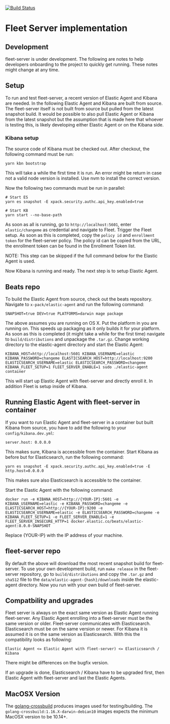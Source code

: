 [![Build Status](https://fleet-ci.elastic.co/job/fleet-server/job/fleet-server-mbp/job/main/badge/icon)](https://fleet-ci.elastic.co/job/Ingest-manager/job/fleet-server/job/main/)

# Fleet Server implementation

## Development

fleet-server is under development. The following are notes to help developers onboarding to the project to quickly get running. These notes might change at any time.

## Setup

To run and test fleet-server, a recent version of Elastic Agent and Kibana are needed. In the following Elastic Agent and Kibana are built from source. The fleet-server itself is not built from source but pulled from the latest snapshot build. It would be possible to also pull Elastic Agent or Kibana from the latest snapshot but the assumption that is made here that whoever is testing this, is likely developing either Elastic Agent or on the Kibana side.


### Kibana setup

The source code of Kibana must be checked out. After checkout, the following command must be run:

```
yarn kbn bootstrap
```

This will take a while the first time it is run. An error might be return in case not a valid node version is installed. Use nvm to install the correct version.

Now the following two commands must be run in parallel:

```
# Start ES
yarn es snapshot -E xpack.security.authc.api_key.enabled=true

# Start KB
yarn start --no-base-path
```

As soon as all is running, go to `http://localhost:5601`, enter `elastic/changeme` as credential and navigate to Fleet. Trigger the Fleet setup. As soon as this is completed, copy the `policy id` and `enrollment token` for the fleet-server policy. The policy id can be copied from the URL, the enrollment token can be found in the Enrollment Token list.

NOTE: This step can be skipped if the full command below for the Elastic Agent is used.

Now Kibana is running and ready. The next step is to setup Elastic Agent.

## Beats repo

To build the Elastic Agent from source, check out the beats repository. Navigate to `x-pack/elastic-agent` and run the following command:

```
SNAPSHOT=true DEV=true PLATFORMS=darwin mage package
```

The above assumes you are running on OS X. Put the platform in you are running on. This speeds up packaging as it only builds it for your platform. As soon as this is completed (it might take a while for the first time) navigate to `build/distributions` and unpackage the `.tar.gz`. Change working directory to the elastic-agent directory and start the Elastic Agent:

```
KIBANA_HOST=http://localhost:5601 KIBANA_USERNAME=elastic KIBANA_PASSWORD=changeme ELASTICSEARCH_HOST=http://localhost:9200 ELASTICSEARCH_USERNAME=elastic ELASTICSEARCH_PASSWORD=changeme KIBANA_FLEET_SETUP=1 FLEET_SERVER_ENABLE=1 sudo ./elastic-agent container
```

This will start up Elastic Agent with fleet-server and directly enroll it. In addition Fleet is setup inside of Kibana.

## Running Elastic Agent with fleet-server in container

If you want to run Elastic Agent and fleet-server in a container but built Kibana from source, you have to add the following to your `config/kibana.dev.yml`:

```
server.host: 0.0.0.0
```

This makes sure, Kibana is accessible from the container. Start Kibana as before but for Elasticsearch, run the following command:

```
yarn es snapshot -E xpack.security.authc.api_key.enabled=true -E http.host=0.0.0.0
```

This makes sure also Elasticsearch is accessible to the container.

Start the Elastic Agent with the following command:

```
docker run -e KIBANA_HOST=http://{YOUR-IP}:5601 -e KIBANA_USERNAME=elastic -e KIBANA_PASSWORD=changeme -e ELASTICSEARCH_HOST=http://{YOUR-IP}:9200 -e ELASTICSEARCH_USERNAME=elastic -e ELASTICSEARCH_PASSWORD=changeme -e KIBANA_FLEET_SETUP=1 -e FLEET_SERVER_ENABLE=1 -e FLEET_SERVER_INSECURE_HTTP=1 docker.elastic.co/beats/elastic-agent:8.0.0-SNAPSHOT
```

Replace {YOUR-IP} with the IP address of your machine.

## fleet-server repo

By default the above will download the most recent snapshot build for fleet-server. To use your own development build, run `make release` in the fleet-server repository, go to `build/distributions` and copy the `.tar.gz` and `sha512` file to the `data/elastic-agent-{hash}/downloads` inside the elastic-agent directory. Now you run with your own build of fleet-server.


## Compatbility and upgrades

Fleet server is always on the exact same version as Elastic Agent running fleet-server. Any Elastic Agent enrolling into a fleet-server must be the same version or older. Fleet-server communicates with Elasticsearch. Elasticsearch must be on the same version or newer. For Kibana it is assumed it is on the same version as Elasticsearch. With this the compatibility looks as following:

```
Elastic Agent <= Elastic Agent with fleet-server) <= Elasticsearch / Kibana
```

There might be differences on the bugfix version.

If an upgrade is done, Elasticsearch / Kibana have to be upgraded first, then Elastic Agent with fleet-server and last the Elastic Agents.

## MacOSX Version

The [golang-crossbuild](https://github.com/elastic/golang-crossbuild) produces images used for testing/building.
The `golang-crossbuild:1.16.X-darwin-debian10` images expects the minimum MacOSX version to be 10.14+.
